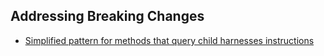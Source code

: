 ## Addressing Breaking Changes

- [Simplified pattern for methods that query child harnesses instructions](./simplified-child-harness-methods/README.md)
